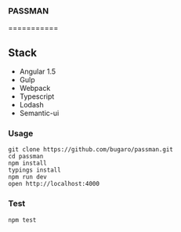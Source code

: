 ### PASSMAN
===========
## Stack

* Angular 1.5
* Gulp
* Webpack
* Typescript
* Lodash
* Semantic-ui

### Usage

```
git clone https://github.com/bugaro/passman.git
cd passman
npm install
typings install
npm run dev
open http://localhost:4000
```
### Test

```
npm test
```


